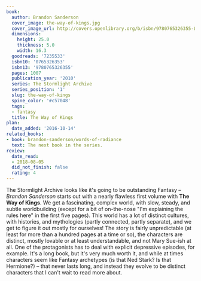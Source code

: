```yaml
---
book:
  author: Brandon Sanderson
  cover_image: the-way-of-kings.jpg
  cover_image_url: http://covers.openlibrary.org/b/isbn/9780765326355-L.jpg
  dimensions:
    height: 25.0
    thickness: 5.0
    width: 16.3
  goodreads: '7235533'
  isbn10: '0765326353'
  isbn13: '9780765326355'
  pages: 1007
  publication_year: '2010'
  series: The Stormlight Archive
  series_position: '1'
  slug: the-way-of-kings
  spine_color: '#c57048'
  tags:
  - fantasy
  title: The Way of Kings
plan:
  date_added: '2016-10-14'
related_books:
- book: brandon-sanderson/words-of-radiance
  text: The next book in the series.
review:
  date_read:
  - 2018-08-05
  did_not_finish: false
  rating: 4
---
```


The Stormlight Archive looks like it's going to be outstanding Fantasy – *Brandon Sanderson* starts out with a nearly flawless first volume with **The Way of Kings**. We get a fascinating, complex world, with slow, steady, and subtle worldbuilding (except for a bit of on-the-nose "I'm explaining the rules here" in the first five pages). This world has a lot of distinct cultures, with histories, and mythologies (partly connected, partly separate), and we get to figure it out mostly for ourselves! The story is fairly unpredictable (at least for more than a hundred pages at a time or so), the characters are distinct, mostly lovable or at least understandable, and not Mary Sue-ish at all. One of the protagonists has to deal with explicit depressive episodes, for example. It's a long book, but it's very much worth it, and while at times characters seem like Fantasy archetypes (is that Ned Stark? Is that Hermione?) – that never lasts long, and instead they evolve to be distinct characters that I can't wait to read more about.
